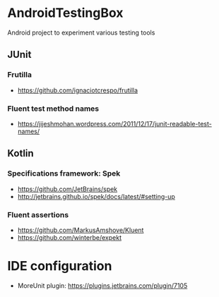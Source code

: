 # AndroidTestingBox

Android project to experiment various testing tools

## JUnit

### Frutilla

- https://github.com/ignaciotcrespo/frutilla

### Fluent test method names

- https://jijeshmohan.wordpress.com/2011/12/17/junit-readable-test-names/

## Kotlin 

### Specifications framework: Spek

- https://github.com/JetBrains/spek
- http://jetbrains.github.io/spek/docs/latest/#setting-up

### Fluent assertions

- https://github.com/MarkusAmshove/Kluent
- https://github.com/winterbe/expekt

# IDE configuration

- MoreUnit plugin:  https://plugins.jetbrains.com/plugin/7105
